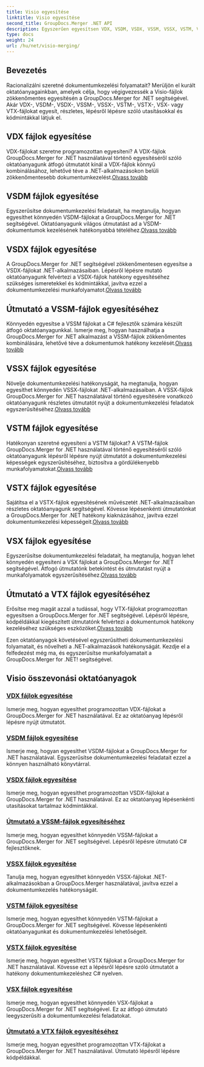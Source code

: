 ```yaml
---
title: Visio egyesítése
linktitle: Visio egyesítése
second_title: GroupDocs.Merger .NET API
description: Egyszerűen egyesítsen VDX, VSDM, VSDX, VSSM, VSSX, VSTM, VSTX, VSX, VTX fájlokat a GroupDocs.Merger for .NET segítségével. Lépésről lépésre oktatóanyagok a zökkenőmentes dokumentumegyesítéshez.
type: docs
weight: 24
url: /hu/net/visio-merging/
---
```


## Bevezetés

Racionalizálni szeretné dokumentumkezelési folyamatait? Merüljön el kurált oktatóanyagainkban, amelyek célja, hogy végigvezessék a Visio-fájlok zökkenőmentes egyesítésén a GroupDocs.Merger for .NET segítségével. Akár VDX-, VSDM-, VSDX-, VSSM-, VSSX-, VSTM-, VSTX-, VSX- vagy VTX-fájlokat egyesít, részletes, lépésről lépésre szóló utasításokkal és kódmintákkal látjuk el.

## VDX fájlok egyesítése

 VDX-fájlokat szeretne programozottan egyesíteni? A VDX-fájlok GroupDocs.Merger for .NET használatával történő egyesítéséről szóló oktatóanyagunk átfogó útmutatót kínál a VDX-fájlok könnyű kombinálásához, lehetővé téve a .NET-alkalmazásokon belüli zökkenőmentesebb dokumentumkezelést.[Olvass tovább](./merge-vdx-files/)

## VSDM fájlok egyesítése

Egyszerűsítse dokumentumkezelési feladatait, ha megtanulja, hogyan egyesíthet könnyedén VSDM-fájlokat a GroupDocs.Merger for .NET segítségével. Oktatóanyagunk világos útmutatást ad a VSDM-dokumentumok kezelésének hatékonyabbá tételéhez.[Olvass tovább](./merging-vsdm-files/)

## VSDX fájlok egyesítése

 A GroupDocs.Merger for .NET segítségével zökkenőmentesen egyesítse a VSDX-fájlokat .NET-alkalmazásaiban. Lépésről lépésre mutató oktatóanyagunk felvértezi a VSDX-fájlok hatékony egyesítéséhez szükséges ismeretekkel és kódmintákkal, javítva ezzel a dokumentumkezelési munkafolyamatot.[Olvass tovább](./how-to-merge-vsdx-files/)

## Útmutató a VSSM-fájlok egyesítéséhez

 Könnyedén egyesítse a VSSM fájlokat a C# fejlesztők számára készült átfogó oktatóanyagunkkal. Ismerje meg, hogyan használhatja a GroupDocs.Merger for .NET alkalmazást a VSSM-fájlok zökkenőmentes kombinálására, lehetővé téve a dokumentumok hatékony kezelését.[Olvass tovább](./guide-merging-vssm-files/)

## VSSX fájlok egyesítése

Növelje dokumentumkezelési hatékonyságát, ha megtanulja, hogyan egyesíthet könnyedén VSSX-fájlokat .NET-alkalmazásaiban. A VSSX-fájlok GroupDocs.Merger for .NET használatával történő egyesítésére vonatkozó oktatóanyagunk részletes útmutatót nyújt a dokumentumkezelési feladatok egyszerűsítéséhez.[Olvass tovább](./merging-vssx-files/)

## VSTM fájlok egyesítése

 Hatékonyan szeretné egyesíteni a VSTM fájlokat? A VSTM-fájlok GroupDocs.Merger for .NET használatával történő egyesítéséről szóló oktatóanyagunk lépésről lépésre nyújt útmutatót a dokumentumkezelési képességek egyszerűsítéséhez, biztosítva a gördülékenyebb munkafolyamatokat.[Olvass tovább](./merge-vstm-files/)

## VSTX fájlok egyesítése

 Sajátítsa el a VSTX-fájlok egyesítésének művészetét .NET-alkalmazásaiban részletes oktatóanyagunk segítségével. Kövesse lépésenkénti útmutatónkat a GroupDocs.Merger for .NET hatékony kiaknázásához, javítva ezzel dokumentumkezelési képességeit.[Olvass tovább](./merging-vstx-files/)

## VSX fájlok egyesítése

Egyszerűsítse dokumentumkezelési feladatait, ha megtanulja, hogyan lehet könnyedén egyesíteni a VSX fájlokat a GroupDocs.Merger for .NET segítségével. Átfogó útmutatónk betekintést és útmutatást nyújt a munkafolyamatok egyszerűsítéséhez.[Olvass tovább](./merge-vsx-files/)

## Útmutató a VTX fájlok egyesítéséhez

 Erősítse meg magát azzal a tudással, hogy VTX-fájlokat programozottan egyesítsen a GroupDocs.Merger for .NET segítségével. Lépésről lépésre, kódpéldákkal kiegészített útmutatónk felvértezi a dokumentumok hatékony kezeléséhez szükséges eszközöket.[Olvass tovább](./guide-merging-vtx-files/)

Ezen oktatóanyagok követésével egyszerűsítheti dokumentumkezelési folyamatait, és növelheti a .NET-alkalmazások hatékonyságát. Kezdje el a felfedezést még ma, és egyszerűsítse munkafolyamatait a GroupDocs.Merger for .NET! segítségével.
## Visio összevonási oktatóanyagok
### [VDX fájlok egyesítése](./merge-vdx-files/)
Ismerje meg, hogyan egyesíthet programozottan VDX-fájlokat a GroupDocs.Merger for .NET használatával. Ez az oktatóanyag lépésről lépésre nyújt útmutatót.
### [VSDM fájlok egyesítése](./merging-vsdm-files/)
Ismerje meg, hogyan egyesíthet VSDM-fájlokat a GroupDocs.Merger for .NET használatával. Egyszerűsítse dokumentumkezelési feladatait ezzel a könnyen használható könyvtárral.
### [VSDX fájlok egyesítése](./how-to-merge-vsdx-files/)
Ismerje meg, hogyan egyesíthet programozottan VSDX-fájlokat a GroupDocs.Merger for .NET használatával. Ez az oktatóanyag lépésenkénti utasításokat tartalmaz kódmintákkal.
### [Útmutató a VSSM-fájlok egyesítéséhez](./guide-merging-vssm-files/)
Ismerje meg, hogyan egyesíthet könnyedén VSSM-fájlokat a GroupDocs.Merger for .NET segítségével. Lépésről lépésre útmutató C# fejlesztőknek.
### [VSSX fájlok egyesítése](./merging-vssx-files/)
Tanulja meg, hogyan egyesíthet könnyedén VSSX-fájlokat .NET-alkalmazásokban a GroupDocs.Merger használatával, javítva ezzel a dokumentumkezelés hatékonyságát.
### [VSTM fájlok egyesítése](./merge-vstm-files/)
Ismerje meg, hogyan egyesíthet könnyedén VSTM-fájlokat a GroupDocs.Merger for .NET segítségével. Kövesse lépésenkénti oktatóanyagunkat és dokumentumkezelési lehetőségeit.
### [VSTX fájlok egyesítése](./merging-vstx-files/)
Ismerje meg, hogyan egyesíthet VSTX fájlokat a GroupDocs.Merger for .NET használatával. Kövesse ezt a lépésről lépésre szóló útmutatót a hatékony dokumentumkezeléshez C# nyelven.
### [VSX fájlok egyesítése](./merge-vsx-files/)
Ismerje meg, hogyan egyesíthet könnyedén VSX-fájlokat a GroupDocs.Merger for .NET segítségével. Ez az átfogó útmutató leegyszerűsíti a dokumentumkezelési feladatokat.
### [Útmutató a VTX fájlok egyesítéséhez](./guide-merging-vtx-files/)
Ismerje meg, hogyan egyesíthet programozottan VTX-fájlokat a GroupDocs.Merger for .NET használatával. Útmutató lépésről lépésre kódpéldákkal.